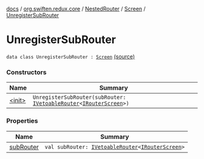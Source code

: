 [docs](../../../../index.md) / [org.swiften.redux.core](../../../index.md) / [NestedRouter](../../index.md) / [Screen](../index.md) / [UnregisterSubRouter](./index.md)

# UnregisterSubRouter

`data class UnregisterSubRouter : `[`Screen`](../index.md) [(source)](https://github.com/protoman92/KotlinRedux/tree/master/common/common-core/src/main/kotlin/org/swiften/redux/core/NestedRouter.kt#L43)

### Constructors

| Name | Summary |
|---|---|
| [&lt;init&gt;](-init-.md) | `UnregisterSubRouter(subRouter: `[`IVetoableRouter`](../../../-i-vetoable-router/index.md)`<`[`IRouterScreen`](../../../-i-router-screen.md)`>)` |

### Properties

| Name | Summary |
|---|---|
| [subRouter](sub-router.md) | `val subRouter: `[`IVetoableRouter`](../../../-i-vetoable-router/index.md)`<`[`IRouterScreen`](../../../-i-router-screen.md)`>` |
